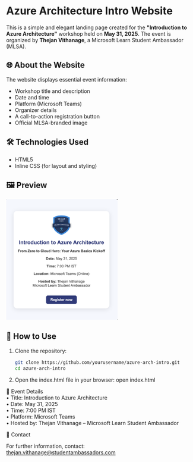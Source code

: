 # Azure Architecture Intro Website

This is a simple and elegant landing page created for the **"Introduction to Azure Architecture"** workshop held on **May 31, 2025**. The event is organized by **Thejan Vithanage**, a Microsoft Learn Student Ambassador (MLSA).

## 🌐 About the Website

The website displays essential event information:

- Workshop title and description
- Date and time
- Platform (Microsoft Teams)
- Organizer details
- A call-to-action registration button
- Official MLSA-branded image

## 🛠️ Technologies Used

- HTML5
- Inline CSS (for layout and styling)

## 🖼️ Preview

<img src="ss.png" alt="MLSA Event Banner" width="300"/>

## 🚀 How to Use

1. Clone the repository:

   ```bash
   git clone https://github.com/yourusername/azure-arch-intro.git
   cd azure-arch-intro

   ```

2. Open the index.html file in your browser:
   open index.html

📅 Event Details \
• Title: Introduction to Azure Architecture \
• Date: May 31, 2025 \
• Time: 7:00 PM IST \
• Platform: Microsoft Teams \
• Hosted by: Thejan Vithanage – Microsoft Learn Student Ambassador

📧 Contact

For further information, contact: thejan.vithanage@studentambassadors.com
